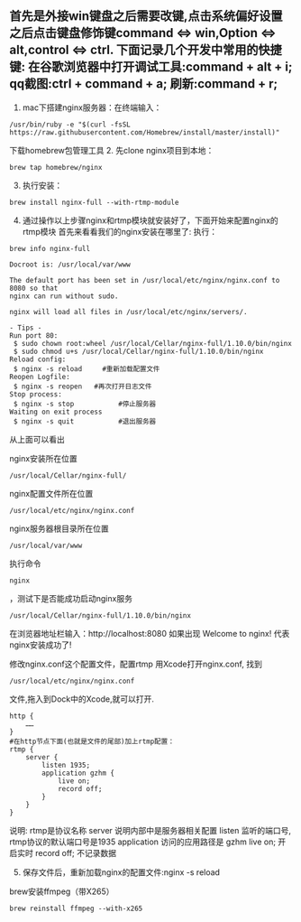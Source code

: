 首先是外接win键盘之后需要改键,点击系统偏好设置之后点击键盘修饰键command <=> win,Option <=> alt,control <=> ctrl.
下面记录几个开发中常用的快捷键:
在谷歌浏览器中打开调试工具:command + alt + i;
qq截图:ctrl + command + a;
刷新:command + r;
------
1. mac下搭建nginx服务器：在终端输入：

```
/usr/bin/ruby -e "$(curl -fsSL https://raw.githubusercontent.com/Homebrew/install/master/install)"
```
下载homebrew包管理工具
2. 先clone nginx项目到本地：
```
brew tap homebrew/nginx
```
3. 执行安装：
```
brew install nginx-full --with-rtmp-module
```
4. 通过操作以上步骤nginx和rtmp模块就安装好了，下面开始来配置nginx的rtmp模块
首先来看看我们的nginx安装在哪里了:
执行：
```
brew info nginx-full
```

```
Docroot is: /usr/local/var/www

The default port has been set in /usr/local/etc/nginx/nginx.conf to 8080 so that
nginx can run without sudo.

nginx will load all files in /usr/local/etc/nginx/servers/.

- Tips -
Run port 80:
 $ sudo chown root:wheel /usr/local/Cellar/nginx-full/1.10.0/bin/nginx
 $ sudo chmod u+s /usr/local/Cellar/nginx-full/1.10.0/bin/nginx
Reload config:
 $ nginx -s reload     #重新加载配置文件
Reopen Logfile:
 $ nginx -s reopen   #再次打开日志文件
Stop process:
 $ nginx -s stop           #停止服务器
Waiting on exit process
 $ nginx -s quit           #退出服务器
```

从上面可以看出

nginx安装所在位置
```
/usr/local/Cellar/nginx-full/
```
nginx配置文件所在位置
```
/usr/local/etc/nginx/nginx.conf
```
nginx服务器根目录所在位置
```
/usr/local/var/www
```
执行命令 
```
nginx
```
，测试下是否能成功启动nginx服务
```
/usr/local/Cellar/nginx-full/1.10.0/bin/nginx
```
在浏览器地址栏输入：http://localhost:8080 如果出现
Welcome to nginx!
代表nginx安装成功了!

修改nginx.conf这个配置文件，配置rtmp
用Xcode打开nginx.conf, 找到

```
/usr/local/etc/nginx/nginx.conf
```

文件,拖入到Dock中的Xcode,就可以打开.

```
http {
    ……
}
#在http节点下面(也就是文件的尾部)加上rtmp配置：
rtmp {
    server {
        listen 1935;
        application gzhm {
            live on;
            record off;
        }
    }
}
```

说明:
rtmp是协议名称
server 说明内部中是服务器相关配置
listen 监听的端口号, rtmp协议的默认端口号是1935
application 访问的应用路径是 gzhm
live on; 开启实时
record off; 不记录数据

5. 保存文件后，重新加载nginx的配置文件:nginx -s reload

brew安装ffmpeg（带X265）
```
brew reinstall ffmpeg --with-x265
```
